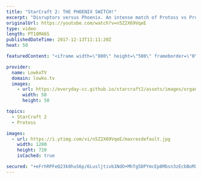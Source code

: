 ```yaml
---
title: "StarCraft 2: THE PHOENIX SWITCH!"
excerpt: "Disruptors versus Phoenix. An intense match of Protoss vs Protoss. Subscribe for more videos: http://lowko.tv/youtube Cheese versus Cheese: https://goo.gl/ZGi5Bh  In this game of professional of StarCraft 2 I cast a match of Protoss versus Protoss between MaNa and DnS. Both players are high level Protoss"
originalUrl: https://youtube.com/watch?v=n5Z2X69VqeE
type: video
length: PT18M46S
publishedDateTime: 2017-12-13T11:11:20Z
heat: 50

featuredContent: "<iframe width=\"800\" height=\"500\" frameborder=\"0\" src=\"https://www.youtube.com/embed/n5Z2X69VqeE\" allow=\"accelerometer; autoplay; encrypted-media; gyroscope; picture-in-picture\" allowfullscreen></iframe>"

provider:
  name: LowkoTV
  domain: lowko.tv
  images:
    - url: https://everyday-cc.github.io/starcraft2/assets/images/organizations/lowko.tv-50x50.jpg
      width: 50
      height: 50

topics:
  - StarCraft 2
  - Protoss

images:
  - url: https://i.ytimg.com/vi/n5Z2X69VqeE/maxresdefault.jpg
    width: 1280
    height: 720
    isCached: true

secured: "+eFrhRPFeQ23k0huS6p/6Lusljtivb1NdO+MhTg5DPYmcEp8Mbsn3zEcbBoMXN0o8c3Imsd+gwv9B4+fOz14dE49DptuNKrG8R6Iqe73GUa87yST2ofv5rNFfk4DUp3QI+5r4qbIiC4rZpbVx4IRtUqlFYudWTUvojl8eoiGwGAFjjNEhA445VMJ7P+vaRGYOMyC4gGLLo+NCc2AyqxD9mNblAHDAOgFcODZeBv1eyrwJ/X7b4jRHsO9/Tv6RwzrRipmhQ+w37xu956tFUrbL3DfrjKZNi1lxNTRt1lUcf6DICPn26y/W/XNhozvB4RU6RU3nk51nkYc4xxyass/NUyLiUEtSHIvDs4AzrV3Q9+V+gzVnNQ2U1YTJX3UK+8CGZsLHI1X6KAehl71H9F6OBBvi78gsBsWorrLRQBBlwg=;UQO+wT+X5lcBDG6wKGWWLw=="
---
```


